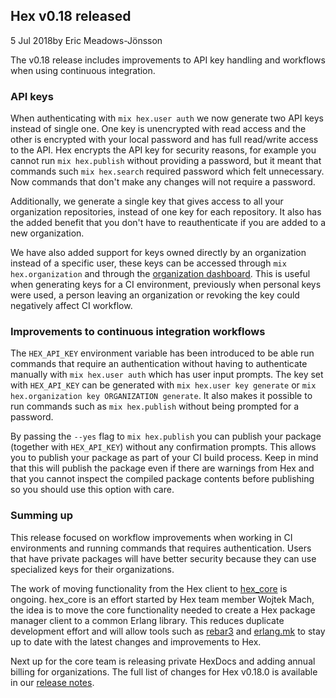 ## Hex v0.18 released

<div class="subtitle"><time datetime="2018-07-05T00:00:00Z">5 Jul 2018</time>by Eric Meadows-Jönsson</div>

The v0.18 release includes improvements to API key handling and workflows when using continuous integration.

### API keys

When authenticating with `mix hex.user auth` we now generate two API keys instead of single one. One key is unencrypted with read access and the other is encrypted with your local password and has full read/write access to the API. Hex encrypts the API key for security reasons, for example you cannot run `mix hex.publish` without providing a password, but it meant that commands such `mix hex.search` required password which felt unnecessary. Now commands that don't make any changes will not require a password.

Additionally, we generate a single key that gives access to all your organization repositories, instead of one key for each repository. It also has the added benefit that you don't have to reauthenticate if you are added to a new organization.

We have also added support for keys owned directly by an organization instead of a specific user, these keys can be accessed through `mix hex.organization` and through the [organization dashboard](/dashboard). This is useful when generating keys for a CI environment, previously when personal keys were used, a person leaving an organization or revoking the key could negatively affect CI workflow.

### Improvements to continuous integration workflows

The `HEX_API_KEY` environment variable has been introduced to be able run commands that require an authentication without having to authenticate manually with `mix hex.user auth` which has user input prompts. The key set with `HEX_API_KEY` can be generated with `mix hex.user key generate` or `mix hex.organization key ORGANIZATION generate`. It also makes it possible to run commands such as `mix hex.publish` without being prompted for a password.

By passing the `--yes` flag to `mix hex.publish` you can publish your package (together with `HEX_API_KEY`) without any confirmation prompts. This allows you to publish your package as part of your CI build process. Keep in mind that this will publish the package even if there are warnings from Hex and that you cannot inspect the compiled package contents before publishing so you should use this option with care.

### Summing up

This release focused on workflow improvements when working in CI environments and running commands that requires authentication. Users that have private packages will have better security because they can use specialized keys for their organizations.

The work of moving functionality from the Hex client to [hex_core](https://github.com/hexpm/hex_core) is ongoing. hex_core is an effort started by Hex team member Wojtek Mach, the idea is to move the core functionality needed to create a Hex package manager client to a common Erlang library. This reduces duplicate development effort and will allow tools such as [rebar3](https://rebar3.org/) and [erlang.mk](https://erlang.mk/) to stay up to date with the latest changes and improvements to Hex.

Next up for the core team is releasing private HexDocs and adding annual billing for organizations. The full list of changes for Hex v0.18.0 is available in our [release notes](https://github.com/hexpm/hex/releases/tag/v0.18.0).
